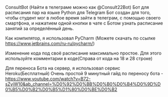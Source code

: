 ConsultBot (Найти в телеграме можно как @Consult22Bot)
Бот для расписания пар на языке Python для Telegram
Бот создан для того, чтобы студент мог в любое время зайти в телеграм,
с помощью своего смартфона, и нажатием одной кнопки в чате с Ботом
узнать расписание занятий за определённый день.

Как компилятор, я использовал PyCharm
(Можете скачать по ссылке https://www.jetbrains.com/ru-ru/pycharm/)

Изменение кода под своё расписание максимально простое.
Для этого используйте комментарии в коде(Справа от кода на 18 и 28 строке)

Для переноса Бота на сервер, я использовал сервис Heroku(Бесплатный)
Очень простой 9 минутный гайд по переносу бота -
https://www.youtube.com/watch?v=B72-sZyiW10&ab_channel=%D0%92%D0%BB%D0%B0%D0%B4%D0%9D%D0%B5%D0%B2%D0%B5%D1%80%D0%BE%D0%B2

